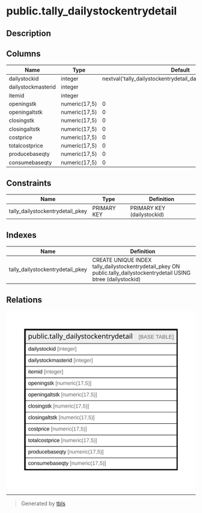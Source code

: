 # public.tally_dailystockentrydetail

## Description

## Columns

| Name | Type | Default | Nullable | Children | Parents | Comment |
| ---- | ---- | ------- | -------- | -------- | ------- | ------- |
| dailystockid | integer | nextval('tally_dailystockentrydetail_dailystockid_seq'::regclass) | false |  |  |  |
| dailystockmasterid | integer |  | false |  |  |  |
| itemid | integer |  | true |  |  |  |
| openingstk | numeric(17,5) | 0 | true |  |  |  |
| openingaltstk | numeric(17,5) | 0 | true |  |  |  |
| closingstk | numeric(17,5) | 0 | true |  |  |  |
| closingaltstk | numeric(17,5) | 0 | true |  |  |  |
| costprice | numeric(17,5) | 0 | true |  |  |  |
| totalcostprice | numeric(17,5) | 0 | true |  |  |  |
| producebaseqty | numeric(17,5) | 0 | true |  |  |  |
| consumebaseqty | numeric(17,5) | 0 | true |  |  |  |

## Constraints

| Name | Type | Definition |
| ---- | ---- | ---------- |
| tally_dailystockentrydetail_pkey | PRIMARY KEY | PRIMARY KEY (dailystockid) |

## Indexes

| Name | Definition |
| ---- | ---------- |
| tally_dailystockentrydetail_pkey | CREATE UNIQUE INDEX tally_dailystockentrydetail_pkey ON public.tally_dailystockentrydetail USING btree (dailystockid) |

## Relations

![er](public.tally_dailystockentrydetail.svg)

---

> Generated by [tbls](https://github.com/k1LoW/tbls)
